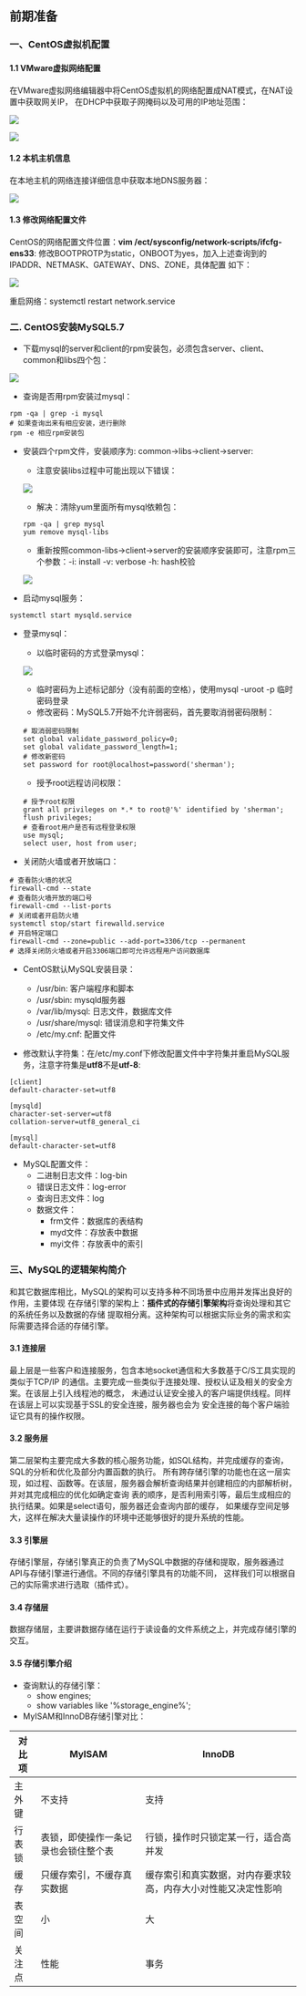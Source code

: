 ## 前期准备

### 一、CentOS虚拟机配置
#### 1.1 VMware虚拟网络配置
在VMware虚拟网络编辑器中将CentOS虚拟机的网络配置成NAT模式，在NAT设置中获取网关IP，
在DHCP中获取子网掩码以及可用的IP地址范围：

![](./imgs/1567476274159.png)

![](./imgs/1567476240672.png)

#### 1.2 本机主机信息

在本地主机的网络连接详细信息中获取本地DNS服务器：

![](./imgs/1570363832732.png)

#### 1.3 修改网络配置文件
CentOS的网络配置文件位置：**vim /ect/sysconfig/network-scripts/ifcfg-ens33**:
修改BOOTPROTP为static，ONBOOT为yes，加入上述查询到的IPADDR、NETMASK、GATEWAY、DNS、ZONE，具体配置
如下：

![](./imgs/1570363899057.png)

重启网络：systemctl restart network.service

### 二. CentOS安装MySQL5.7

- 下载mysql的server和client的rpm安装包，必须包含server、client、common和libs四个包：

![](./imgs/1567477765756.png)

- 查询是否用rpm安装过mysql：
```shell
rpm -qa | grep -i mysql
# 如果查询出来有相应安装，进行删除
rpm -e 相应rpm安装包 
```
- 安装四个rpm文件，安装顺序为: common->libs->client->server:
    - 注意安装libs过程中可能出现以下错误：
    
    ![](./imgs/1567478021955.png)
    - 解决：清除yum里面所有mysql依赖包：
    ```shell
    rpm -qa | grep mysql
    yum remove mysql-libs
    ```
    - 重新按照common-libs->client->server的安装顺序安装即可，注意rpm三个参数：-i: install -v: verbose -h: hash校验
    
    ![](./imgs/1567478165749.png)
- 启动mysql服务：
```shell
systemctl start mysqld.service
```    
- 登录mysql：
    - 以临时密码的方式登录mysql：
    
    ![](./imgs/1567479100040.png)
    - 临时密码为上述标记部分（没有前面的空格），使用mysql -uroot -p 临时密码登录
    - 修改密码：MySQL5.7开始不允许弱密码，首先要取消弱密码限制：
    ```shell
    # 取消弱密码限制
    set global validate_password_policy=0;
    set global validate_password_length=1;
    # 修改新密码
    set password for root@localhost=password('sherman');
    ```
    - 授予root远程访问权限：
    ```shell
    # 授予root权限
    grant all privileges on *.* to root@'%' identified by 'sherman';
    flush privileges;
    # 查看root用户是否有远程登录权限
    use mysql;
    select user, host from user;
    ```
- 关闭防火墙或者开放端口：
```shell
# 查看防火墙的状况
firewall-cmd --state
# 查看防火墙开放的端口号
firewall-cmd --list-ports
# 关闭或者开启防火墙
systemctl stop/start firewalld.service
# 开启特定端口
firewall-cmd --zone=public --add-port=3306/tcp --permanent
# 选择关闭防火墙或者开启3306端口即可允许远程用户访问数据库
```
- CentOS默认MySQL安装目录：
    - /usr/bin: 客户端程序和脚本
    - /usr/sbin: mysqld服务器
    - /var/lib/mysql: 日志文件，数据库文件
    - /usr/share/mysql: 错误消息和字符集文件
    - /etc/my.cnf: 配置文件
    
- 修改默认字符集：在/etc/my.conf下修改配置文件中字符集并重启MySQL服务，注意字符集是**utf8**不是**utf-8**:
```shell
[client]
default-character-set=utf8

[mysqld]
character-set-server=utf8
collation-server=utf8_general_ci

[mysql]
default-character-set=utf8
```    
- MySQL配置文件：
    - 二进制日志文件：log-bin
    - 错误日志文件：log-error
    - 查询日志文件：log
    - 数据文件：
        - frm文件：数据库的表结构
        - myd文件：存放表中数据
        - myi文件：存放表中的索引
        
### 三、MySQL的逻辑架构简介

和其它数据库相比，MySQL的架构可以支持多种不同场景中应用并发挥出良好的作用，主要体现
在存储引擎的架构上：**插件式的存储引擎架构**将查询处理和其它的系统任务以及数据的存储
提取相分离。这种架构可以根据实际业务的需求和实际需要选择合适的存储引擎。

#### 3.1 连接层

最上层是一些客户和连接服务，包含本地socket通信和大多数基于C/S工具实现的类似于TCP/IP
的通信。主要完成一些类似于连接处理、授权认证及相关的安全方案。在该层上引入线程池的概念，
未通过认证安全接入的客户端提供线程。同样在该层上可以实现基于SSL的安全连接，服务器也会为
安全连接的每个客户端验证它具有的操作权限。

#### 3.2 服务层

第二层架构主要完成大多数的核心服务功能，如SQL结构，并完成缓存的查询，SQL的分析和优化及部分内置函数的执行。
所有跨存储引擎的功能也在这一层实现，如过程、函数等。在该层，服务器会解析查询结果并创建相应的内部解析树，
并对其完成相应的优化如确定查询 表的顺序，是否利用索引等，最后生成相应的执行结果。如果是select语句，服务器还会查询内部的缓存，
如果缓存空间足够大，这样在解决大量读操作的环境中还能够很好的提升系统的性能。

#### 3.3 引擎层

存储引擎层，存储引擎真正的负责了MySQL中数据的存储和提取，服务器通过API与存储引擎进行通信。不同的存储引擎具有的功能不同，
这样我们可以根据自己的实际需求进行选取（插件式）。

#### 3.4 存储层

数据存储层，主要讲数据存储在运行于读设备的文件系统之上，并完成存储引擎的交互。
       
#### 3.5 存储引擎介绍
- 查询默认的存储引擎：
    - show engines;
    - show variables like '%storage_engine%';    
- MyISAM和InnoDB存储引擎对比：

| 对比项  | MyISAM| InnoDB |
|---|---|---|
| 主外键 |不支持|支持|
| 行表锁 |表锁，即使操作一条记录也会锁住整个表|行锁，操作时只锁定某一行，适合高并发|
| 缓存 |只缓存索引，不缓存真实数据|缓存索引和真实数据，对内存要求较高，内存大小对性能又决定性影响|
| 表空间 |小|大|
| 关注点 |性能|事务|


